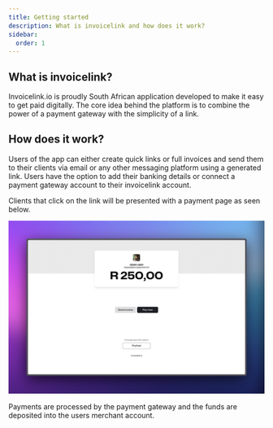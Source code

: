 ```yaml
---
title: Getting started
description: What is invoicelink and how does it work?
sidebar:
  order: 1
---
```


## What is invoicelink?

Invoicelink.io is proudly South African application developed to make it easy to get paid digitally. The core idea behind the platform is to combine the power of a payment gateway with the simplicity of a link. 

## How does it work?

Users of the app can either create quick links or full invoices and send them to their clients via email or any other messaging platform using a generated link. Users have the option to add their banking details or connect a payment gateway account to their invoicelink account.

Clients that click on the link will be presented with a payment page as seen below. 

![Screenshot of Demo payment page](../assets/demo-screen.png)

Payments are processed by the payment gateway and the funds are deposited into the users merchant account.